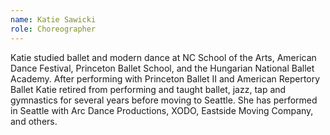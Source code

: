 ```yaml
---
name: Katie Sawicki
role: Choreographer
---
```

Katie studied ballet and modern dance at NC School of the Arts, American Dance Festival, Princeton Ballet School, and the Hungarian National Ballet Academy. After performing with Princeton Ballet II and American Repertory Ballet Katie retired from performing and taught ballet, jazz, tap and gymnastics for several years before moving to Seattle.  She has performed in Seattle with Arc Dance Productions, XODO, Eastside Moving Company, and others.

